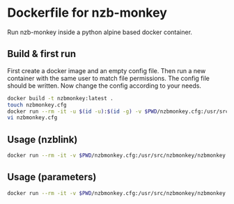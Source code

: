 # Dockerfile for nzb-monkey

Run nzb-monkey inside a python alpine based docker container. 

## Build & first run

First create a docker image and an empty config file. Then run a new container with the same user to match file permissions. The config file should be written. Now change the config according to your needs.

```bash
docker build -t nzbmonkey:latest .
touch nzbmonkey.cfg
docker run --rm -it -u $(id -u):$(id -g) -v $PWD/nzbmonkey.cfg:/usr/src/nzbmonkey/nzbmonkey.cfg nzbmonkey:latest 'nzblnk:?t=Our+Sommervacation&h=fbzzreinpngvba&g=a.b.documentaries&p=v4c4t10n4tw1n'
vi nzbmonkey.cfg
```

## Usage (nzblink)

```bash
docker run --rm -it -v $PWD/nzbmonkey.cfg:/usr/src/nzbmonkey/nzbmonkey.cfg nzbmonkey:latest 'nzblnk:?t=Our+Sommervacation&h=fbzzreinpngvba&g=a.b.documentaries&p=v4c4t10n4tw1n'
```

## Usage (parameters)

```bash
docker run --rm -it -v $PWD/nzbmonkey.cfg:/usr/src/nzbmonkey/nzbmonkey.cfg nzbmonkey:latest -t 'Our Sommervacation' -s 'fbzzreinpngvba' -p 'v4c4t10n4tw1n'
```
